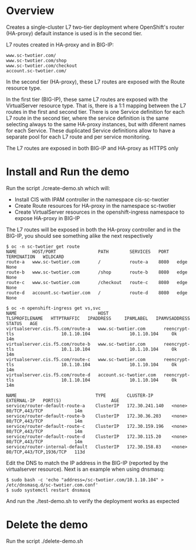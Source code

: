 # Overview

Creates a single-cluster L7 two-tier deployment where OpenShift's router (HA-proxy) default instance is used is in the second tier.

L7 routes created in HA-proxy and in BIG-IP:

```
www.sc-twotier.com/
www.sc-twotier.com/shop
www.sc-twotier.com/checkout
account.sc-twotier.com/
```

In the second tier (HA-proxy), these L7 routes are exposed with the Route resource type.

In the first tier (BIG-IP), these same L7 routes are exposed with the VirtualServer resource type. That is, there is a 1:1 mapping between the L7 routes in the first and second tier. There is one Service definition for each L7 route in the second tier, where the service definition is the same selecting always to the same HA-proxy instances, but with diferent names for each Service. These duplicated Service definitions allow to have a separate pool for each L7 route and per service monitoring.

The L7 routes are exposed in both BIG-IP and HA-proxy as HTTPS only

# Install and Run the demo

Run the script ./create-demo.sh which will:

- Install CIS with IPAM controller in the namespace cis-sc-twotier
- Create Route resources for HA-proxy in the namespace sc-twotier
- Create VirtualServer resources in the openshift-ingress namespace to expose HA-proxy in BIG-IP

The L7 routes will be exposed in both the HA-proxy controller and in the BIG-IP, you should see something alike the next respectively

```
$ oc -n sc-twotier get route
NAME      HOST/PORT                PATH        SERVICES   PORT   TERMINATION   WILDCARD
route-a   www.sc-twotier.com       /           route-a    8080   edge          None
route-b   www.sc-twotier.com       /shop       route-b    8080   edge          None
route-c   www.sc-twotier.com       /checkout   route-c    8080   edge          None
route-d   account.sc-twotier.com   /           route-d    8080   edge          None

$ oc -n openshift-ingress get vs,svc
NAME                               HOST                     TLSPROFILENAME   HTTPTRAFFIC   IPADDRESS     IPAMLABEL   IPAMVSADDRESS   STATUS   AGE
virtualserver.cis.f5.com/route-a   www.sc-twotier.com       reencrypt-tls                  10.1.10.104               10.1.10.104     Ok       14m
virtualserver.cis.f5.com/route-b   www.sc-twotier.com       reencrypt-tls                  10.1.10.104               10.1.10.104     Ok       14m
virtualserver.cis.f5.com/route-c   www.sc-twotier.com       reencrypt-tls                  10.1.10.104               10.1.10.104     Ok       14m
virtualserver.cis.f5.com/route-d   account.sc-twotier.com   reencrypt-tls                  10.1.10.104               10.1.10.104     Ok       14m

NAME                              TYPE        CLUSTER-IP       EXTERNAL-IP   PORT(S)                   AGE
service/router-default-route-a    ClusterIP   172.30.241.140   <none>        80/TCP,443/TCP            14m
service/router-default-route-b    ClusterIP   172.30.36.203    <none>        80/TCP,443/TCP            14m
service/router-default-route-c    ClusterIP   172.30.159.196   <none>        80/TCP,443/TCP            14m
service/router-default-route-d    ClusterIP   172.30.115.20    <none>        80/TCP,443/TCP            14m
service/router-internal-default   ClusterIP   172.30.158.83    <none>        80/TCP,443/TCP,1936/TCP   113d

```

Edit the DNS to match the IP address in the BIG-IP (reported by the virtualserver resource). Next is an example when using dnsmasq:

```
$ sudo bash -c 'echo "address=/sc-twotier.com/10.1.10.104" > /etc/dnsmasq.d/sc-twotier.com.conf'
$ sudo systemctl restart dnsmasq
```

And run the ./test-demo.sh to verify the deployment works as expected

# Delete the demo

Run the script ./delete-demo.sh


